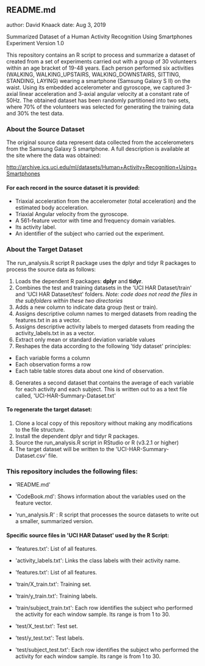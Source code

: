 ## README.md
author: David Knaack
date: Aug 3, 2019

Summarized Dataset of a Human Activity Recognition Using Smartphones Experiment
Version 1.0

This repository contains an R script to process and summarize a dataset of created from a set of experiments carried out with 
a group of 30 volunteers within an age bracket of 19-48 years. Each person performed six activities (WALKING, WALKING_UPSTAIRS, 
WALKING_DOWNSTAIRS, SITTING, STANDING, LAYING) wearing a smartphone (Samsung Galaxy S II) on the waist. Using its embedded 
accelerometer and gyroscope, we captured 3-axial linear acceleration and 3-axial angular velocity at a constant rate of 50Hz. 
The obtained dataset has been randomly partitioned into two sets, where 70% of the volunteers was selected for generating the 
training data and 30% the test data. 

### About the Source Dataset
The original source data represent data collected from the accelerometers from the Samsung Galaxy S smartphone. A full 
description is available at the site where the data was obtained: 

<http://archive.ics.uci.edu/ml/datasets/Human+Activity+Recognition+Using+Smartphones> 

#### For each record in the source dataset it is provided:

  - Triaxial acceleration from the accelerometer (total acceleration) and the estimated body acceleration.
  - Triaxial Angular velocity from the gyroscope. 
  - A 561-feature vector with time and frequency domain variables. 
  - Its activity label. 
  - An identifier of the subject who carried out the experiment.


### About the Target Dataset

The run_analysis.R script R package uses the dplyr and tidyr R packages to process the source data as follows:

1. Loads the dependent R packages: **dplyr**  and **tidyr**.
2. Combines the test and training datasets in the 'UCI HAR Dataset/train' and 'UCI HAR Dataset/test' folders. 
      *Note: code does not read the files in the subfolders within these two directories*
3. Adds a new column to indicate data group (test or train).
4. Assigns descriptive column names to merged datasets from reading the features.txt in as a vector.
5. Assigns descriptive activity labels to merged datasets from reading the activity_labels.txt in as a vector.
6. Extract only mean or standard deviation variable values
7. Reshapes the data according to the following 'tidy dataset' principles:
  - Each variable forms a column
  - Each observation forms a row
  - Each table table stores data about one kind of observation.
8. Generates a second dataset that contains the average of each variable for each activity and each subject.  This is 
   written out to as a text file called, 'UCI-HAR-Summary-Dataset.txt'

#### To regenerate the target dataset:
1. Clone a local copy of this repository without making any modifications to the file structure.
2. Install the dependent dplyr and tidyr R packages.
3. Source the run_analysis.R script in RStudio or R (v3.2.1 or higher)
4. The target dataset will be written to the 'UCI-HAR-Summary-Dataset.csv' file. 

### This repository includes the following files:

  - 'README.md'

  - 'CodeBook.md': Shows information about the variables used on the feature vector.

  - 'run_analysis.R' : R script that processes the source datasets to write out a smaller, summarized version.

#### Specific source files in 'UCI HAR Dataset' used by the R Script:

  - 'features.txt': List of all features.

  - 'activity_labels.txt': Links the class labels with their activity name.

  - 'features.txt': List of all features.

  - 'train/X_train.txt': Training set.

  - 'train/y_train.txt': Training labels.

  - 'train/subject_train.txt': Each row identifies the subject who performed the activity for each window sample. 
    Its range is from 1 to 30. 

  - 'test/X_test.txt': Test set.

  - 'test/y_test.txt': Test labels.

  - 'test/subject_test.txt': Each row identifies the subject who performed the activity for each window 
    sample. Its range is from 1 to 30. 

